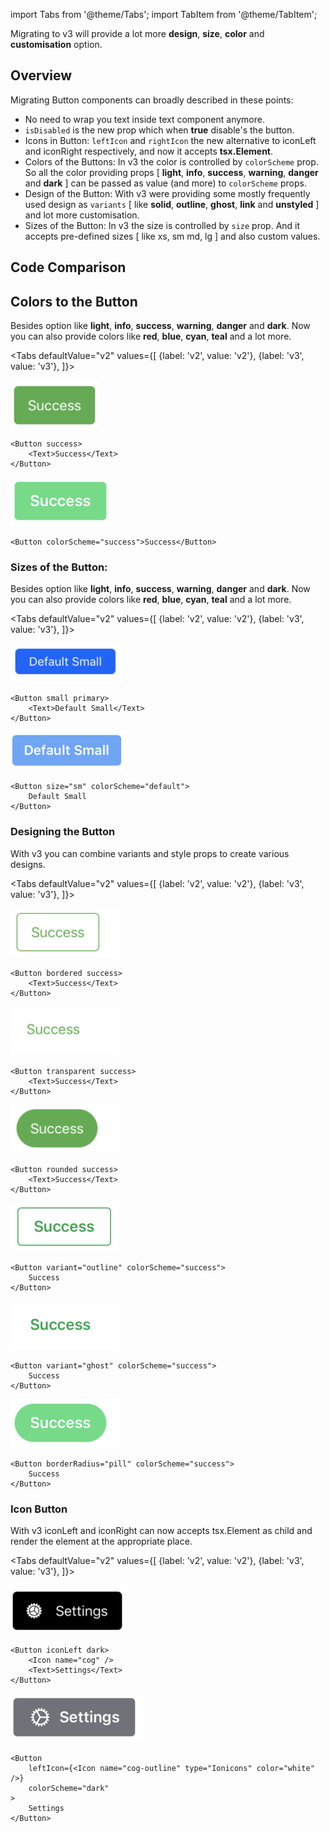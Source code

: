 import Tabs from '@theme/Tabs';
import TabItem from '@theme/TabItem';

Migrating to v3 will provide a lot more **design**, **size**, **color** and **customisation** option.

## Overview

Migrating Button components can broadly described in these points:

- No need to wrap you text inside text component anymore.
- `isDisabled` is the new prop which when **true** disable's the button.
- Icons in Button:
  `leftIcon` and `rightIcon` the new alternative to iconLeft and iconRight respectively, and now it accepts **tsx.Element**.
- Colors of the Buttons:
  In v3 the color is controlled by `colorScheme` prop. So all the color providing props [ **light**, **info**, **success**, **warning**, **danger** and **dark** ] can be passed as value (and more) to `colorScheme` props.
- Design of the Button:
  With v3 were providing some mostly frequently used design as `variants` [ like **solid**, **outline**, **ghost**, **link** and **unstyled** ] and lot more customisation.
- Sizes of the Button:
  In v3 the size is controlled by `size` prop. And it accepts pre-defined sizes [ like xs, sm md, lg ] and also custom values.

## Code Comparison

## Colors to the Button

Besides option like **light**, **info**, **success**, **warning**, **danger** and **dark**. Now you can also provide colors like **red**, **blue**, **cyan**, **teal** and a lot more.

<Tabs
defaultValue="v2"
values={[
{label: 'v2', value: 'v2'},
{label: 'v3', value: 'v3'},
]}>
<TabItem value="v2">

![Button/Screenshot_2021-01-22_at_12.29.32_PM.png](Button/Screenshot_2021-01-22_at_12.29.32_PM.png)

```tsx
<Button success>
	<Text>Success</Text>
</Button>
```

</TabItem>
<TabItem value="v3">

![Button/Screenshot_2021-01-22_at_12.53.09_PM.png](Button/Screenshot_2021-01-22_at_12.53.09_PM.png)

```tsx
<Button colorScheme="success">Success</Button>
```

</TabItem>
</Tabs>

### Sizes of the Button:

Besides option like **light**, **info**, **success**, **warning**, **danger** and **dark**. Now you can also provide colors like **red**, **blue**, **cyan**, **teal** and a lot more.

<Tabs
defaultValue="v2"
values={[
{label: 'v2', value: 'v2'},
{label: 'v3', value: 'v3'},
]}>
<TabItem value="v2">

![Button/Screenshot_2021-01-22_at_2.37.09_PM.png](Button/Screenshot_2021-01-22_at_2.37.09_PM.png)

```tsx
<Button small primary>
	<Text>Default Small</Text>
</Button>
```

</TabItem>
<TabItem value="v3">

![Button/Screenshot_2021-01-22_at_2.38.52_PM.png](Button/Screenshot_2021-01-22_at_2.38.52_PM.png)

```tsx
<Button size="sm" colorScheme="default">
	Default Small
</Button>
```

</TabItem>
</Tabs>

### Designing the Button

With v3 you can combine variants and style props to create various designs.

<Tabs
defaultValue="v2"
values={[
{label: 'v2', value: 'v2'},
{label: 'v3', value: 'v3'},
]}>
<TabItem value="v2">

![Button/Screenshot_2021-01-22_at_1.16.25_PM.png](Button/Screenshot_2021-01-22_at_1.16.25_PM.png)

```tsx
<Button bordered success>
	<Text>Success</Text>
</Button>
```

![Button/Screenshot_2021-01-22_at_1.23.42_PM.png](Button/Screenshot_2021-01-22_at_1.23.42_PM.png)

```tsx
<Button transparent success>
	<Text>Success</Text>
</Button>
```

![Button/Screenshot_2021-01-22_at_1.17.11_PM.png](Button/Screenshot_2021-01-22_at_1.17.11_PM.png)

```tsx
<Button rounded success>
	<Text>Success</Text>
</Button>
```

</TabItem>
<TabItem value="v3">

![Button/Screenshot_2021-01-22_at_1.15.34_PM.png](Button/Screenshot_2021-01-22_at_1.15.34_PM.png)

```tsx
<Button variant="outline" colorScheme="success">
	Success
</Button>
```

![Button/Screenshot_2021-01-22_at_1.22.36_PM.png](Button/Screenshot_2021-01-22_at_1.22.36_PM.png)

```tsx
<Button variant="ghost" colorScheme="success">
	Success
</Button>
```

![Button/Screenshot_2021-01-22_at_1.20.36_PM.png](Button/Screenshot_2021-01-22_at_1.20.36_PM.png)

```tsx
<Button borderRadius="pill" colorScheme="success">
	Success
</Button>
```

</TabItem>
</Tabs>

### Icon Button

With v3 iconLeft and iconRight can now accepts tsx.Element as child and render the element at the appropriate place.

<Tabs
defaultValue="v2"
values={[
{label: 'v2', value: 'v2'},
{label: 'v3', value: 'v3'},
]}>
<TabItem value="v2">

![Button/Screenshot_2021-01-22_at_1.32.47_PM.png](Button/Screenshot_2021-01-22_at_1.32.47_PM.png)

```tsx
<Button iconLeft dark>
	<Icon name="cog" />
	<Text>Settings</Text>
</Button>
```

</TabItem>
<TabItem value="v3">

![Button/Screenshot_2021-01-22_at_1.38.15_PM.png](Button/Screenshot_2021-01-22_at_1.38.15_PM.png)

```tsx
<Button
	leftIcon={<Icon name="cog-outline" type="Ionicons" color="white" />}
	colorScheme="dark"
>
	Settings
</Button>
```

</TabItem>
</Tabs>
